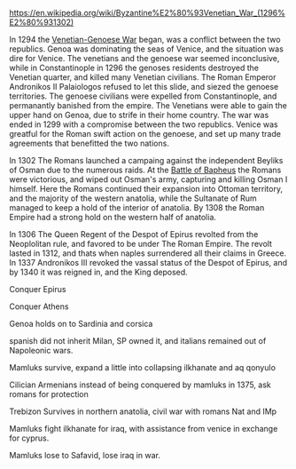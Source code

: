 https://en.wikipedia.org/wiki/Byzantine%E2%80%93Venetian_War_(1296%E2%80%931302)

In 1294 the [Venetian-Genoese War](https://en.wikipedia.org/wiki/Venetian%E2%80%93Genoese_Wars) began, was a conflict between the two republics. Genoa was dominating the seas of Venice, and the situation was dire for Venice. The venetians and the genoese war seemed inconclusive, while in Constantinople in 1296 the genoses residents destroyed the Venetian quarter, and killed many Venetian civilians. The Roman Emperor Andronikos II Palaiologos refused to let this slide, and siezed the genoese territories. The genoese civilians were expelled from Constantinople, and permanantly banished from the empire. The Venetians were able to gain the upper hand on Genoa, due to strife in their home country. The war was ended in 1299 with a compromise between the two republics. Venice was greatful for the Roman swift action on the genoese, and set up many trade agreements that benefitted the two nations. 

In 1302 The Romans launched a campaing against the independent Beyliks of Osman due to the numerous raids. At the [Battle of Bapheus](https://en.wikipedia.org/wiki/Battle_of_Bapheus) the Romans were victorious, and wiped out Osman's army, capturing and killing Osman I himself. Here the Romans continued their expansion into Ottoman territory, and the majority of the western anatolia, while the Sultanate of Rum managed to keep a hold of the interior of anatolia. By 1308 the Roman Empire had a strong hold on the western half of anatolia. 

In 1306 The Queen Regent of the Despot of Epirus revolted from the Neoplolitan rule, and favored to be under The Roman Empire. The revolt lasted in 1312, and thats when naples surrendered all their claims in Greece. In 1337 Andronikos III revoked the vassal status of the Despot of Epirus, and by 1340 it was reigned in, and the King deposed.

Conquer Epirus

Conquer Athens

Genoa holds on to Sardinia and corsica

spanish did not inherit Milan, SP owned it, and italians remained out of Napoleonic wars.

Mamluks survive, expand a little into collapsing ilkhanate and aq qonyulo 

Cilician Armenians instead of being conquered by mamluks in 1375, ask romans for protection

Trebizon Survives in northern anatolia, civil war with romans Nat and IMp

Mamluks fight ilkhanate for iraq, with assistance from venice in exchange for cyprus.

Mamluks lose to Safavid, lose iraq in war.

